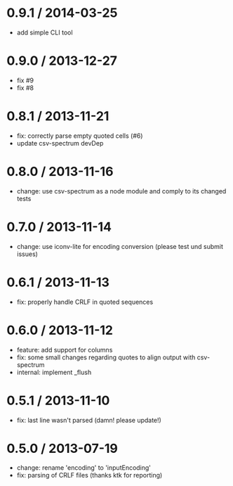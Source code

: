 0.9.1 / 2014-03-25
==================

 * add simple CLI tool

0.9.0 / 2013-12-27
==================

 * fix #9
 * fix #8

0.8.1 / 2013-11-21
==================

 * fix: correctly parse empty quoted cells (#6)
 * update csv-spectrum devDep

0.8.0 / 2013-11-16
==================

 * change: use csv-spectrum as a node module and comply to its changed tests

0.7.0 / 2013-11-14
==================

 * change: use iconv-lite for encoding conversion (please test und submit issues)

0.6.1 / 2013-11-13
==================

 * fix: properly handle CRLF in quoted sequences

0.6.0 / 2013-11-12
==================

 * feature: add support for columns
 * fix: some small changes regarding quotes to align output with csv-spectrum
 * internal: implement _flush

0.5.1 / 2013-11-10
==================

 * fix: last line wasn't parsed (damn! please update!)

0.5.0 / 2013-07-19
==================

 * change: rename 'encoding' to 'inputEncoding'
 * fix: parsing of CRLF files (thanks ktk for reporting)